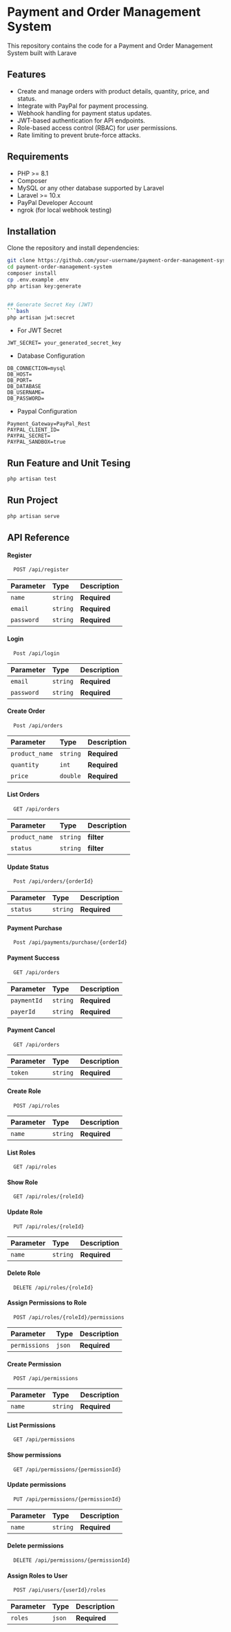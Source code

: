 # Payment and Order Management System
This repository contains the code for a Payment and Order Management System built with Larave

## Features
- Create and manage orders with product details, quantity, price, and status.
- Integrate with PayPal for payment processing.
- Webhook handling for payment status updates.
- JWT-based authentication for API endpoints.
- Role-based access control (RBAC) for user permissions.
- Rate limiting to prevent brute-force attacks.

## Requirements
- PHP >= 8.1
- Composer
- MySQL or any other database supported by Laravel
- Laravel >= 10.x
- PayPal Developer Account
- ngrok (for local webhook testing)

## Installation
Clone the repository and install dependencies:
```bash
git clone https://github.com/your-username/payment-order-management-system.git
cd payment-order-management-system
composer install
cp .env.example .env
php artisan key:generate


## Generate Secret Key (JWT)
```bash
php artisan jwt:secret
``` 
- For JWT Secret 
```
JWT_SECRET= your_generated_secret_key
```
- Database Configuration
```
DB_CONNECTION=mysql
DB_HOST=
DB_PORT=
DB_DATABASE
DB_USERNAME=
DB_PASSWORD=
```

- Paypal Configuration
```
Payment_Gateway=PayPal_Rest
PAYPAL_CLIENT_ID=
PAYPAL_SECRET=
PAYPAL_SANDBOX=true
```

## Run Feature and Unit Tesing
```bash
php artisan test
``` 


## Run Project
```bash
php artisan serve
``` 


## API Reference

#### Register

```http
  POST /api/register
```

| Parameter | Type     | Description                |
| :-------- | :------- | :------------------------- |
| `name` | `string` | **Required** |
| `email` | `string` | **Required**|**Unique**| 
| `password` | `string` | **Required**|

#### Login

```http
  Post /api/login
```

| Parameter | Type     | Description                       |
| :-------- | :------- | :-------------------------------- |
| `email` | `string` | **Required**| 
| `password` | `string` | **Required**|


#### Create Order

```http
  Post /api/orders
```

| Parameter | Type     | Description                       |
| :-------- | :------- | :-------------------------------- |
| `product_name` | `string` | **Required**| 
| `quantity` | `int` | **Required**|
| `price` | `double` | **Required**|



#### List Orders

```http
  GET /api/orders
```

| Parameter | Type     | Description                       |
| :-------- | :------- | :-------------------------------- |
| `product_name` | `string` | **filter**| 
| `status` | `string` | **filter**|

#### Update Status

```http
  Post /api/orders/{orderId}
```

| Parameter | Type     | Description                       |
| :-------- | :------- | :-------------------------------- |
| `status` | `string` | **Required**| 

#### Payment Purchase

```http
  Post /api/payments/purchase/{orderId}
```

#### Payment Success

```http
  GET /api/orders
```

| Parameter | Type     | Description                       |
| :-------- | :------- | :-------------------------------- |
| `paymentId` | `string` | **Required**| 
| `payerId` | `string` | **Required**|


#### Payment Cancel

```http
  GET /api/orders
```

| Parameter | Type     | Description                       |
| :-------- | :------- | :-------------------------------- |
| `token` | `string` | **Required**| 


#### Create Role

```http
  POST /api/roles
```

| Parameter | Type     | Description                |
| :-------- | :------- | :------------------------- |
| `name` | `string` | **Required** |

#### List Roles

```http
  GET /api/roles
```

#### Show Role

```http
  GET /api/roles/{roleId}
```
#### Update Role

```http
  PUT /api/roles/{roleId}
```

| Parameter | Type     | Description                |
| :-------- | :------- | :------------------------- |
| `name` | `string` | **Required** |

#### Delete Role

```http
  DELETE /api/roles/{roleId}
```
#### Assign Permissions to Role

```http
  POST /api/roles/{roleId}/permissions
```
| Parameter | Type     | Description                |
| :-------- | :------- | :------------------------- |
| `permissions` | `json` | **Required** |




#### Create Permission

```http
  POST /api/permissions
```

| Parameter | Type     | Description                |
| :-------- | :------- | :------------------------- |
| `name` | `string` | **Required** |

#### List Permissions

```http
  GET /api/permissions
```

#### Show permissions

```http
  GET /api/permissions/{permissionId}
```
#### Update permissions

```http
  PUT /api/permissions/{permissionId}
```

| Parameter | Type     | Description                |
| :-------- | :------- | :------------------------- |
| `name` | `string` | **Required** |

#### Delete permissions

```http
  DELETE /api/permissions/{permissionId}
```


#### Assign Roles to User

```http
  POST /api/users/{userId}/roles
```

| Parameter | Type     | Description                |
| :-------- | :------- | :------------------------- |
| `roles` | `json` | **Required** |
